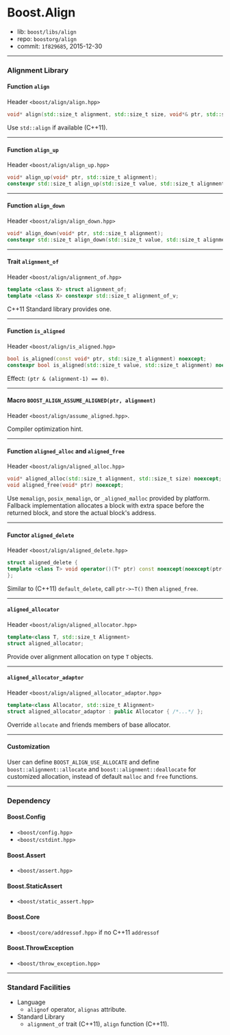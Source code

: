 # Boost.Align

* lib: `boost/libs/align`
* repo: `boostorg/align`
* commit: `1f829685`, 2015-12-30

------
### Alignment Library

#### Function `align`

Header `<boost/align/align.hpp>`

```c++
void* align(std::size_t alignment, std::size_t size, void*& ptr, std::size_t& space);
```

Use `std::align` if available (C++11).

------
#### Function `align_up`

Header `<boost/align/align_up.hpp>`

```c++
void* align_up(void* ptr, std::size_t alignment);
constexpr std::size_t align_up(std::size_t value, std::size_t alignment) noexcept;
```

------
#### Function `align_down`

Header `<boost/align/align_down.hpp>`

```c++
void* align_down(void* ptr, std::size_t alignment);
constexpr std::size_t align_down(std::size_t value, std::size_t alignment) noexcept;
```

------
#### Trait `alignment_of`

Header `<boost/align/alignment_of.hpp>`

```c++
template <class X> struct alignment_of;
template <class X> constexpr std::size_t alignment_of_v;
```

C++11 Standard library provides one.

------
#### Function `is_aligned`

Header `<boost/align/is_aligned.hpp>`

```c++
bool is_aligned(const void* ptr, std::size_t alignment) noexcept;
constexpr bool is_aligned(std::size_t value, std::size_t alignment) noexcept;
```

Effect: `(ptr & (alignment-1) == 0)`.

------
#### Macro `BOOST_ALIGN_ASSUME_ALIGNED(ptr, alignment)`

Header `<boost/align/assume_aligned.hpp>`.

Compiler optimization hint.

------
#### Function `aligned_alloc` and `aligned_free`

Header `<boost/align/aligned_alloc.hpp>`

```c++
void* aligned_alloc(std::size_t alignment, std::size_t size) noexcept;
void aligned_free(void* ptr) noexcept;
```

Use `memalign`, `posix_memalign`, or `_aligned_malloc` provided by platform.
Fallback implementation allocates a block with extra space before the returned
block, and store the actual block's address.

------
#### Functor `aligned_delete`

Header `<boost/align/aligned_delete.hpp>`

```c++
struct aligned_delete {
template <class T> void operator()(T* ptr) const noexcept(noexcept(ptr->~T()));
};
```

Similar to (C++11) `default_delete`, call `ptr->~T()` then `aligned_free`.

------
#### `aligned_allocator`

Header `<boost/align/aligned_allocator.hpp>`

```c++
template<class T, std::size_t Alignment>
struct aligned_allocator;
```

Provide over alignment allocation on type `T` objects.

------
#### `aligned_allocator_adaptor`

Header `<boost/align/aligned_allocator_adaptor.hpp>`

```c++
template<class Allocator, std::size_t Alignment>
struct aligned_allocator_adaptor : public Allocator { /*...*/ };
```

Override `allocate` and friends members of base allocator.

------
#### Customization

User can define `BOOST_ALIGN_USE_ALLOCATE` and define
`boost::alignment::allocate` and `boost::alignment::deallocate` for customized
allocation, instead of default `malloc` and `free` functions.

------
### Dependency

#### Boost.Config

* `<boost/config.hpp>`
* `<boost/cstdint.hpp>`

#### Boost.Assert

* `<boost/assert.hpp>`

#### Boost.StaticAssert

* `<boost/static_assert.hpp>`

#### Boost.Core

* `<boost/core/addressof.hpp>` if no C++11 `addressof`

#### Boost.ThrowException

* `<boost/throw_exception.hpp>`

------
### Standard Facilities

* Language
  * `alignof` operator, `alignas` attribute.
* Standard Library
  * `alignment_of` trait (C++11), `align` function (C++11).
